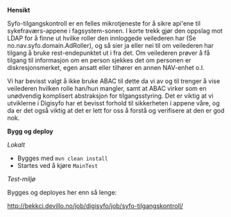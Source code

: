 **Hensikt**

Syfo-tilgangskontroll er en felles mikrotjeneste for å sikre api'ene til sykefraværs-appene i fagsystem-sonen.
I korte trekk gjør den oppslag mot LDAP for å finne ut hvilke roller den innloggede veilederen har (Se no.nav.syfo.domain.AdRoller), 
og så sier ja eller nei til om veilederen har tilgang å bruke rest-endepunktet ut i fra det. Om veilederen prøver å få 
tilgang til informasjon om en person sjekkes det om personen er diskresjonsmerket, egen ansatt eller tilhører en annen NAV-enhet o.l.   

Vi har bevisst valgt å ikke bruke ABAC til dette da vi av og til trenger å vise veilederen hvilken rolle han/hun mangler, 
samt at ABAC virker som en unødvendig komplisert abstraksjon for tilgangsstyring. Det er viktig at vi utviklerne 
i Digisyfo har et bevisst forhold til sikkerheten i appene våre, og da er det også viktig at det er lett for oss å forstå og verifisere 
at den er god nok.

**Bygg og deploy**

*Lokalt*

- Bygges med `mvn clean install`
- Startes ved å kjøre `MainTest`  

*Test-miljø*

Bygges og deployes her enn så lenge:

http://bekkci.devillo.no/job/digisyfo/job/syfo-tilgangskontroll/
